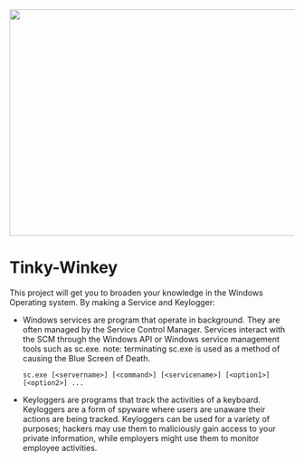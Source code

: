 <img src="https://external-content.duckduckgo.com/iu/?u=https%3A%2F%2Fi.ytimg.com%2Fvi%2FTHMywyFS9eg%2Fmaxresdefault.jpg&f=1&nofb=1&ipt=24fb186f24030aac262533bd3d290713a7bd9097d11954ac1cc3c51d7d545a28&ipo=images" width="800px" height="400px">

# Tinky-Winkey
This project will get you to broaden your knowledge in the Windows Operating system. By making a Service and Keylogger:
  - Windows services are program that operate in background. They are often managed
by the Service Control Manager. Services interact with the SCM through the
Windows API or Windows service management tools such as sc.exe.
note: terminating sc.exe is used as a method of causing the Blue Screen of Death.
  
     ```sc.exe [<servername>] [<command>] [<servicename>] [<option1>] [<option2>] ...```

  - Keyloggers are programs that track the activities of a keyboard. Keyloggers are a
form of spyware where users are unaware their actions are being tracked. Keyloggers
can be used for a variety of purposes; hackers may use them to maliciously gain
access to your private information, while employers might use them to monitor
employee activities.
